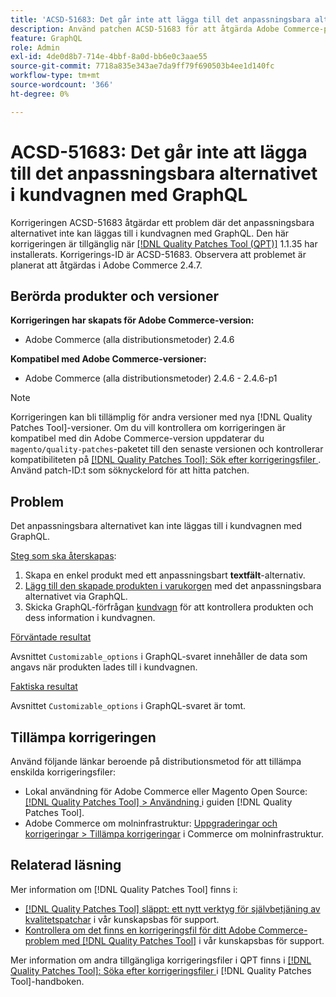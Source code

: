 ```yaml
---
title: 'ACSD-51683: Det går inte att lägga till det anpassningsbara alternativet i kundvagnen med GraphQL'
description: Använd patchen ACSD-51683 för att åtgärda Adobe Commerce-problemet där det anpassningsbara alternativet inte kan läggas till i kundvagnen med GraphQL.
feature: GraphQL
role: Admin
exl-id: 4de0d8b7-714e-4bbf-8a0d-bb6e0c3aae55
source-git-commit: 7718a835e343ae7da9ff79f690503b4ee1d140fc
workflow-type: tm+mt
source-wordcount: '366'
ht-degree: 0%

---
```


# ACSD-51683: Det går inte att lägga till det anpassningsbara alternativet i kundvagnen med GraphQL

Korrigeringen ACSD-51683 åtgärdar ett problem där det anpassningsbara alternativet inte kan läggas till i kundvagnen med GraphQL. Den här korrigeringen är tillgänglig när [[!DNL Quality Patches Tool (QPT)]](/help/announcements/adobe-commerce-announcements/magento-quality-patches-released-new-tool-to-self-serve-quality-patches.md) 1.1.35 har installerats. Korrigerings-ID är ACSD-51683. Observera att problemet är planerat att åtgärdas i Adobe Commerce 2.4.7.

## Berörda produkter och versioner

**Korrigeringen har skapats för Adobe Commerce-version:**

* Adobe Commerce (alla distributionsmetoder) 2.4.6

**Kompatibel med Adobe Commerce-versioner:**

* Adobe Commerce (alla distributionsmetoder) 2.4.6 - 2.4.6-p1

>[!NOTE]
>
>Korrigeringen kan bli tillämplig för andra versioner med nya [!DNL Quality Patches Tool]-versioner. Om du vill kontrollera om korrigeringen är kompatibel med din Adobe Commerce-version uppdaterar du `magento/quality-patches`-paketet till den senaste versionen och kontrollerar kompatibiliteten på [[!DNL Quality Patches Tool]: Sök efter korrigeringsfiler ](https://experienceleague.adobe.com/tools/commerce-quality-patches/index.html). Använd patch-ID:t som söknyckelord för att hitta patchen.

## Problem

Det anpassningsbara alternativet kan inte läggas till i kundvagnen med GraphQL.

<u>Steg som ska återskapas</u>:

1. Skapa en enkel produkt med ett anpassningsbart **textfält**-alternativ.
1. [Lägg till den skapade produkten i varukorgen](https://developer.adobe.com/commerce/webapi/graphql/tutorials/checkout/add-product-to-cart/) med det anpassningsbara alternativet via GraphQL.
1. Skicka GraphQL-förfrågan [kundvagn](https://developer.adobe.com/commerce/webapi/graphql/schema/cart/queries/cart/) för att kontrollera produkten och dess information i kundvagnen.

<u>Förväntade resultat</u>

Avsnittet `Customizable_options` i GraphQL-svaret innehåller de data som angavs när produkten lades till i kundvagnen.

<u>Faktiska resultat</u>

Avsnittet `Customizable_options` i GraphQL-svaret är tomt.

## Tillämpa korrigeringen

Använd följande länkar beroende på distributionsmetod för att tillämpa enskilda korrigeringsfiler:

* Lokal användning för Adobe Commerce eller Magento Open Source: [[!DNL Quality Patches Tool] > Användning ](https://experienceleague.adobe.com/docs/commerce-operations/tools/quality-patches-tool/usage.html) i guiden [!DNL Quality Patches Tool].
* Adobe Commerce om molninfrastruktur: [Uppgraderingar och korrigeringar > Tillämpa korrigeringar](https://experienceleague.adobe.com/docs/commerce-cloud-service/user-guide/develop/upgrade/apply-patches.html) i Commerce om molninfrastruktur.

## Relaterad läsning

Mer information om [!DNL Quality Patches Tool] finns i:

* [[!DNL Quality Patches Tool] släppt: ett nytt verktyg för självbetjäning av kvalitetspatchar](/help/announcements/adobe-commerce-announcements/magento-quality-patches-released-new-tool-to-self-serve-quality-patches.md) i vår kunskapsbas för support.
* [Kontrollera om det finns en korrigeringsfil för ditt Adobe Commerce-problem med  [!DNL Quality Patches Tool]](/help/support-tools/patches-available-in-qpt-tool/check-patch-for-magento-issue-with-magento-quality-patches.md) i vår kunskapsbas för support.

Mer information om andra tillgängliga korrigeringsfiler i QPT finns i [[!DNL Quality Patches Tool]: Söka efter korrigeringsfiler ](https://experienceleague.adobe.com/tools/commerce-quality-patches/index.html) i [!DNL Quality Patches Tool]-handboken.

